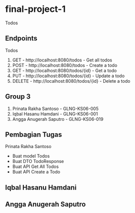 # final-project-1
Todos

## Endpoints
Todos
1. GET - http://localhost:8080/todos - Get all todos
2. POST - http://localhost:8080/todos - Create a todo
3. GET - http://localhost:8080/todos/{id} - Get a todo
4. PUT - http://localhost:8080/todos/{id} - Update a todo
5. DELETE - http://localhost:8080/todos/{id} - Delete a todo

## Group 3
1. Prinata Rakha Santoso - GLNG-KS06-005
2. Iqbal Hasanu Hamdani - GLNG-KS06-001
3. Angga Anugerah Saputro - GLNG-KS06-019

## Pembagian Tugas
Prinata Rakha Santoso
- Buat model Todos
- Buat DTO TodoResponse
- Buat API Get All Todos
- Buat API Create a Todo

Iqbal Hasanu Hamdani
- 

Angga Anugerah Saputro
-
